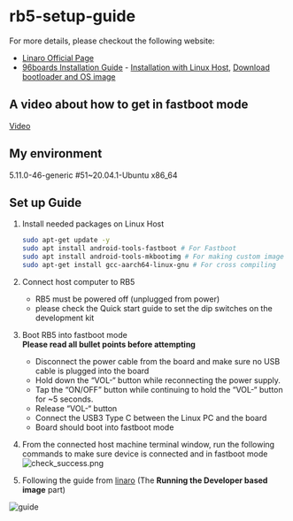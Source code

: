 # rb5-setup-guide

For more details, please checkout the following website:

- [Linaro Official Page](http://releases.linaro.org/96boards/rb5/linaro/debian/21.12/)
- [96boards Installation Guide](https://www.96boards.org/documentation/consumer/dragonboard/qualcomm-robotics-rb5/installation/) - [Installation with Linux Host](https://www.96boards.org/documentation/consumer/dragonboard/qualcomm-robotics-rb5/installation/linux-fastboot.md.html), [Download bootloader and OS image](https://www.96boards.org/documentation/consumer/dragonboard/qualcomm-robotics-rb5/downloads/)

## A video about how to get in fastboot mode

[Video](fastboot_mode.mp4)

## My environment

5.11.0-46-generic #51~20.04.1-Ubuntu x86_64

## Set up Guide

1. Install needed packages on Linux Host

    ```bash
    sudo apt-get update -y
    sudo apt install android-tools-fastboot # For Fastboot
    sudo apt install android-tools-mkbootimg # For making custom image
    sudo apt-get install gcc-aarch64-linux-gnu # For cross compiling
    ```

2. Connect host computer to RB5
   - RB5 must be powered off (unplugged from power)
   - please check the Quick start guide to set the dip switches on the development kit

3. Boot RB5 into fastboot mode  
    **Please read all bullet points before attempting**
    - Disconnect the power cable from the board and make sure no USB cable is plugged into the board
    - Hold down the “VOL-“ button while reconnecting the power supply.
    - Tap the “ON/OFF” button while continuing to hold the “VOL-“ button for ~5 seconds.
    - Release “VOL-“ button
    - Connect the USB3 Type C between the Linux PC and the board
    - Board should boot into fastboot mode

4. From the connected host machine terminal window, run the following commands to make sure device is connected and in fastboot mode
![check_success.png](https://i.imgur.com/zm3iPEa.png)

5. Following the guide from [linaro](https://releases.linaro.org/96boards/rb5/linaro/debian/21.12/) (The **Running the Developer based image** part)

![guide](https://i.imgur.com/QRY6DAf.png)
